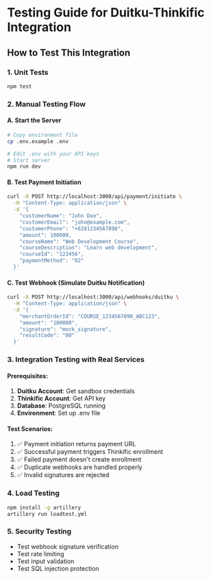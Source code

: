 # Testing Guide for Duitku-Thinkific Integration

## How to Test This Integration

### 1. Unit Tests

```bash
npm test
```

### 2. Manual Testing Flow

#### A. Start the Server

```bash
# Copy environment file
cp .env.example .env

# Edit .env with your API keys
# Start server
npm run dev
```

#### B. Test Payment Initiation

```bash
curl -X POST http://localhost:3000/api/payment/initiate \
  -H "Content-Type: application/json" \
  -d '{
    "customerName": "John Doe",
    "customerEmail": "john@example.com",
    "customerPhone": "+6281234567890",
    "amount": 100000,
    "courseName": "Web Development Course",
    "courseDescription": "Learn web development",
    "courseId": "123456",
    "paymentMethod": "02"
  }'
```

#### C. Test Webhook (Simulate Duitku Notification)

```bash
curl -X POST http://localhost:3000/api/webhooks/duitku \
  -H "Content-Type: application/json" \
  -d '{
    "merchantOrderId": "COURSE_1234567890_ABC123",
    "amount": "100000",
    "signature": "mock_signature",
    "resultCode": "00"
  }'
```

### 3. Integration Testing with Real Services

#### Prerequisites:

1. **Duitku Account**: Get sandbox credentials
2. **Thinkific Account**: Get API key
3. **Database**: PostgreSQL running
4. **Environment**: Set up .env file

#### Test Scenarios:

1. ✅ Payment initiation returns payment URL
2. ✅ Successful payment triggers Thinkific enrollment
3. ✅ Failed payment doesn't create enrollment
4. ✅ Duplicate webhooks are handled properly
5. ✅ Invalid signatures are rejected

### 4. Load Testing

```bash
npm install -g artillery
artillery run loadtest.yml
```

### 5. Security Testing

- Test webhook signature verification
- Test rate limiting
- Test input validation
- Test SQL injection protection
